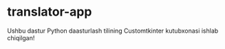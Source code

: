 # translator-app
Ushbu dastur Python daasturlash tilining Customtkinter kutubxonasi ishlab chiqilgan!

